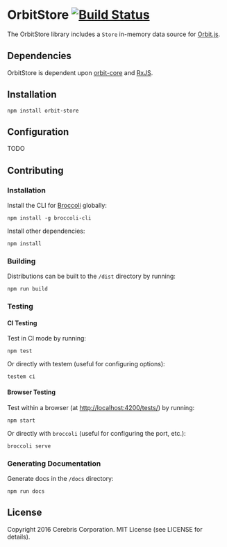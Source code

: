 # OrbitStore [![Build Status](https://secure.travis-ci.org/orbitjs/orbit-store.png?branch=master)](http://travis-ci.org/orbitjs/orbit-store)

The OrbitStore library includes a `Store` in-memory data source for
[Orbit.js](https://github.com/orbitjs/orbit-core).

## Dependencies

OrbitStore is dependent upon [orbit-core](https://github.com/orbitjs/orbit-core/)
and [RxJS](https://github.com/Reactive-Extensions/RxJS).

## Installation

```
npm install orbit-store
```

## Configuration

TODO

## Contributing

### Installation

Install the CLI for [Broccoli](https://github.com/broccolijs/broccoli) globally:

```
npm install -g broccoli-cli
```

Install other dependencies:

```
npm install
```

### Building

Distributions can be built to the `/dist` directory by running:

```
npm run build
```

### Testing

#### CI Testing

Test in CI mode by running:

```
npm test
```

Or directly with testem (useful for configuring options):

```
testem ci
```

#### Browser Testing

Test within a browser
(at [http://localhost:4200/tests/](http://localhost:4200/tests/)) by running:

```
npm start
```

Or directly with `broccoli` (useful for configuring the port, etc.):

```
broccoli serve
```

### Generating Documentation

Generate docs in the `/docs` directory:

```
npm run docs
```

## License

Copyright 2016 Cerebris Corporation. MIT License (see LICENSE for details).
